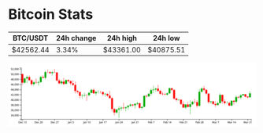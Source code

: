 # Bitcoin Stats

BTC/USDT|24h change|24h high|24h low|
|---|---|---|---|
|$42562.44|3.34%|$43361.00|$40875.51|

<img src="./chart.svg">
